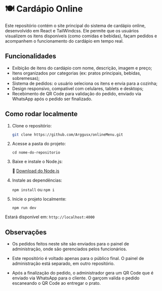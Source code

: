 # 🍽️ Cardápio Online

Este repositório contém o site principal do sistema de cardápio online, desenvolvido em React e TailWindcss. Ele permite que os usuários visualizem os itens disponíveis (como comidas e bebidas), façam pedidos e acompanhem o funcionamento do cardápio em tempo real.

## Funcionalidades

- Exibição de itens do cardápio com nome, descrição, imagem e preço;
- Itens organizados por categorias (ex: pratos principais, bebidas, sobremesas);
- Sistema de pedidos: o usuário seleciona os itens e envia para a cozinha;
- Design responsivo, compatível com celulares, tablets e desktops;
- Recebimento de QR Code para validação do pedido, enviado via WhatsApp após o pedido ser finalizado.

## Como rodar localmente

1. Clone o repositório:
   ```bash
   git clone https://github.com/Arggusx/onlineMenu.git

2. Acesse a pasta do projeto:

    `cd nome-do-repositorio`

3. Baixe e instale o Node.js:

    🔗 [Download do Node.js](https://nodejs.org/)


5. Instale as dependências:

    `npm install` ou `npm i`

6. Inicie o projeto localmente:

    `npm run dev`

Estará disponível em: `http://localhost:4000`

## Observações

* Os pedidos feitos neste site são enviados para o painel de administração, onde são gerenciados pelos funcionários.

* Este repositório é voltado apenas para o público final. O painel de administração está separado, em outro repositório.

* Após a finalização do pedido, o administrador gera um QR Code que é enviado via WhatsApp para o cliente. O garçom valida o pedido escaneando o QR Code ao entregar o prato.
